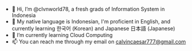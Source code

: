 - 👋 Hi, I’m @clvnworld78, a fresh grads of Information System in Indonesia
- 👀 My native language is Indonesian, I'm proficient in English, and currently learning 한국어 (Korean) and Japanese 日本語 (Japanese)
- 🌱 I’m currently learning Cloud Computing
- 📫 You can reach me through my email on calvincaesar777@gmail.com

<!---
clvnworld78/clvnworld78 is a ✨ special ✨ repository because its `README.md` (this file) appears on your GitHub profile.
You can click the Preview link to take a look at your changes.
--->
